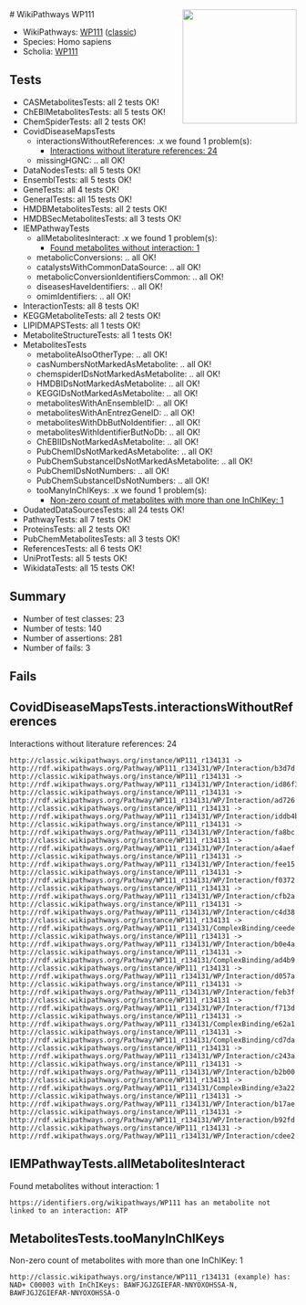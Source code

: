 <img style="float: right; width: 200px" src="https://cms-assets.nporadio.nl/npo3fm/NPO-Serious-Request-Logo-Groen-Ik-Steun-RGB.png" />
# WikiPathways WP111

* WikiPathways: [WP111](https://wikipathways.org/pathways/WP111) ([classic](https://classic.wikipathways.org/instance/WP111))
* Species: Homo sapiens
* Scholia: [WP111](https://scholia.toolforge.org/wikipathways/WP111)
## Tests
* CASMetabolitesTests: all 2 tests OK!
* ChEBIMetabolitesTests: all 5 tests OK!
* ChemSpiderTests: all 2 tests OK!
* CovidDiseaseMapsTests
    * interactionsWithoutReferences: .x we found 1 problem(s):
        * [Interactions without literature references: 24](#9701cd04)
    * missingHGNC: .. all OK!
* DataNodesTests: all 5 tests OK!
* EnsemblTests: all 5 tests OK!
* GeneTests: all 4 tests OK!
* GeneralTests: all 15 tests OK!
* HMDBMetabolitesTests: all 2 tests OK!
* HMDBSecMetabolitesTests: all 3 tests OK!
* IEMPathwayTests
    * allMetabolitesInteract: .x we found 1 problem(s):
        * [Found metabolites without interaction: 1](#2bc2e7ec)
    * metabolicConversions: .. all OK!
    * catalystsWithCommonDataSource: .. all OK!
    * metabolicConversionIdentifiersCommon: .. all OK!
    * diseasesHaveIdentifiers: .. all OK!
    * omimIdentifiers: .. all OK!
* InteractionTests: all 8 tests OK!
* KEGGMetaboliteTests: all 2 tests OK!
* LIPIDMAPSTests: all 1 tests OK!
* MetaboliteStructureTests: all 1 tests OK!
* MetabolitesTests
    * metaboliteAlsoOtherType: .. all OK!
    * casNumbersNotMarkedAsMetabolite: .. all OK!
    * chemspiderIDsNotMarkedAsMetabolite: .. all OK!
    * HMDBIDsNotMarkedAsMetabolite: .. all OK!
    * KEGGIDsNotMarkedAsMetabolite: .. all OK!
    * metabolitesWithAnEnsembleID: .. all OK!
    * metabolitesWithAnEntrezGeneID: .. all OK!
    * metabolitesWithDbButNoIdentifier: .. all OK!
    * metabolitesWithIdentifierButNoDb: .. all OK!
    * ChEBIIDsNotMarkedAsMetabolite: .. all OK!
    * PubChemIDsNotMarkedAsMetabolite: .. all OK!
    * PubChemSubstanceIDsNotMarkedAsMetabolite: .. all OK!
    * PubChemIDsNotNumbers: .. all OK!
    * PubChemSubstanceIDsNotNumbers: .. all OK!
    * tooManyInChIKeys: .x we found 1 problem(s):
        * [Non-zero count of metabolites with more than one InChIKey: 1](#a4e4037e)
* OudatedDataSourcesTests: all 24 tests OK!
* PathwayTests: all 7 tests OK!
* ProteinsTests: all 2 tests OK!
* PubChemMetabolitesTests: all 3 tests OK!
* ReferencesTests: all 6 tests OK!
* UniProtTests: all 5 tests OK!
* WikidataTests: all 15 tests OK!


## Summary

* Number of test classes: 23
* Number of tests: 140
* Number of assertions: 281
* Number of fails: 3

## Fails

<a name="9701cd04" />

## CovidDiseaseMapsTests.interactionsWithoutReferences

Interactions without literature references: 24
```
http://classic.wikipathways.org/instance/WP111_r134131 -> http://rdf.wikipathways.org/Pathway/WP111_r134131/WP/Interaction/b3d7d
http://classic.wikipathways.org/instance/WP111_r134131 -> http://rdf.wikipathways.org/Pathway/WP111_r134131/WP/Interaction/id86f308da
http://classic.wikipathways.org/instance/WP111_r134131 -> http://rdf.wikipathways.org/Pathway/WP111_r134131/WP/Interaction/ad726
http://classic.wikipathways.org/instance/WP111_r134131 -> http://rdf.wikipathways.org/Pathway/WP111_r134131/WP/Interaction/iddb4b9fa
http://classic.wikipathways.org/instance/WP111_r134131 -> http://rdf.wikipathways.org/Pathway/WP111_r134131/WP/Interaction/fa8bc
http://classic.wikipathways.org/instance/WP111_r134131 -> http://rdf.wikipathways.org/Pathway/WP111_r134131/WP/Interaction/a4aef
http://classic.wikipathways.org/instance/WP111_r134131 -> http://rdf.wikipathways.org/Pathway/WP111_r134131/WP/Interaction/fee15
http://classic.wikipathways.org/instance/WP111_r134131 -> http://rdf.wikipathways.org/Pathway/WP111_r134131/WP/Interaction/f0372
http://classic.wikipathways.org/instance/WP111_r134131 -> http://rdf.wikipathways.org/Pathway/WP111_r134131/WP/Interaction/cfb2a
http://classic.wikipathways.org/instance/WP111_r134131 -> http://rdf.wikipathways.org/Pathway/WP111_r134131/WP/Interaction/c4d38
http://classic.wikipathways.org/instance/WP111_r134131 -> http://rdf.wikipathways.org/Pathway/WP111_r134131/ComplexBinding/ceede
http://classic.wikipathways.org/instance/WP111_r134131 -> http://rdf.wikipathways.org/Pathway/WP111_r134131/WP/Interaction/b0e4a
http://classic.wikipathways.org/instance/WP111_r134131 -> http://rdf.wikipathways.org/Pathway/WP111_r134131/ComplexBinding/ad4b9
http://classic.wikipathways.org/instance/WP111_r134131 -> http://rdf.wikipathways.org/Pathway/WP111_r134131/WP/Interaction/d057a
http://classic.wikipathways.org/instance/WP111_r134131 -> http://rdf.wikipathways.org/Pathway/WP111_r134131/WP/Interaction/feb3f
http://classic.wikipathways.org/instance/WP111_r134131 -> http://rdf.wikipathways.org/Pathway/WP111_r134131/WP/Interaction/f713d
http://classic.wikipathways.org/instance/WP111_r134131 -> http://rdf.wikipathways.org/Pathway/WP111_r134131/ComplexBinding/e62a1
http://classic.wikipathways.org/instance/WP111_r134131 -> http://rdf.wikipathways.org/Pathway/WP111_r134131/ComplexBinding/cd7da
http://classic.wikipathways.org/instance/WP111_r134131 -> http://rdf.wikipathways.org/Pathway/WP111_r134131/WP/Interaction/c243a
http://classic.wikipathways.org/instance/WP111_r134131 -> http://rdf.wikipathways.org/Pathway/WP111_r134131/WP/Interaction/b2b00
http://classic.wikipathways.org/instance/WP111_r134131 -> http://rdf.wikipathways.org/Pathway/WP111_r134131/ComplexBinding/e3a22
http://classic.wikipathways.org/instance/WP111_r134131 -> http://rdf.wikipathways.org/Pathway/WP111_r134131/WP/Interaction/b17ae
http://classic.wikipathways.org/instance/WP111_r134131 -> http://rdf.wikipathways.org/Pathway/WP111_r134131/WP/Interaction/b92fd
http://classic.wikipathways.org/instance/WP111_r134131 -> http://rdf.wikipathways.org/Pathway/WP111_r134131/WP/Interaction/cdee2
```

<a name="2bc2e7ec" />

## IEMPathwayTests.allMetabolitesInteract

Found metabolites without interaction: 1
```
https://identifiers.org/wikipathways/WP111 has an metabolite not linked to an interaction: ATP
```

<a name="a4e4037e" />

## MetabolitesTests.tooManyInChIKeys

Non-zero count of metabolites with more than one InChIKey: 1
```
http://classic.wikipathways.org/instance/WP111_r134131 (example) has: NAD+ C00003 with InChIKeys: BAWFJGJZGIEFAR-NNYOXOHSSA-N, BAWFJGJZGIEFAR-NNYOXOHSSA-O
```

